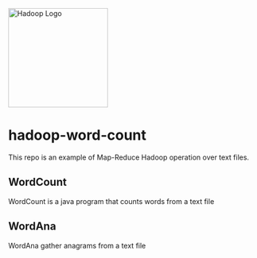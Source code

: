 <img src="http://gblogs.cisco.com/fr-datacenter/wp-content/uploads/sites/14/2013/09/hadoop-elephant_logo.png" alt="Hadoop Logo" height="200"/>

# hadoop-word-count
This repo is an example of Map-Reduce Hadoop operation over text files.

## WordCount
WordCount is a java program that counts words from a text file

## WordAna
WordAna gather anagrams from a text file
